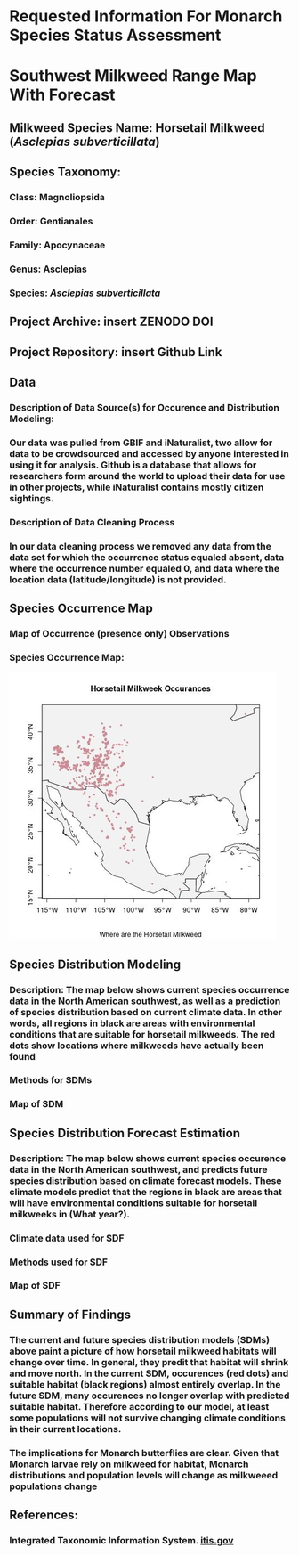 # Requested Information For Monarch Species Status Assessment 
# Southwest Milkweed Range Map With Forecast

## Milkweed Species Name: Horsetail Milkweed (*Asclepias subverticillata*)

## Species Taxonomy: 
### Class: Magnoliopsida
### Order: Gentianales 
### Family: Apocynaceae
### Genus: Asclepias
### Species: *Asclepias subverticillata*

## Project Archive: insert ZENODO DOI
## Project Repository: insert Github Link

## Data 
### Description of Data Source(s) for Occurence and Distribution Modeling: 
 ### Our data was pulled from GBIF and iNaturalist, two allow for data to be crowdsourced and accessed by anyone interested in using it for analysis. Github is a database that allows for researchers form around the world to upload their data for use in other projects, while iNaturalist contains mostly citizen sightings.
### Description of Data Cleaning Process
 ### In our data cleaning process we removed any data from the data set for which the occurrence status equaled absent, data where the occurrence number equaled 0, and data where the location data (latitude/longitude) is not provided.

## Species Occurrence Map
### Map of Occurrence (presence only) Observations
### Species Occurrence Map: 
![Map of Occurences of Horsetail Milkweed across the Southwestern United States and Mexico](https://github.com/BiodiversityDataScienceCorp/Spidertail-Mapping/blob/main/map.jpg)

## Species Distribution Modeling
### Description: The map below shows current species occurrence data in the North American southwest, as well as a prediction of species distribution based on current climate data. In other words, all regions in black are areas with environmental conditions that are suitable for horsetail milkweeds. The red dots show locations where milkweeds have actually been found
### Methods for SDMs
### Map of SDM

## Species Distribution Forecast Estimation
### Description: The map below shows current species occurence data in the North American southwest, and predicts future species distribution based on climate forecast models. These climate models predict that the regions in black are areas that will have environmental conditions suitable for horsetail milkweeks in (What year?). 
### Climate data used for SDF
### Methods used for SDF
### Map of SDF

## Summary of Findings
### The current and future species distribution models (SDMs) above paint a picture of how horsetail milkweed habitats will change over time. In general, they predit that habitat will shrink and move north. In the current SDM, occurences (red dots) and suitable habitat (black regions) almost entirely overlap. In the future SDM, many occurences no longer overlap with predicted suitable habitat. Therefore according to our model, at least some populations will not survive changing climate conditions in their current locations. 
### The implications for Monarch butterflies are clear. Given that Monarch larvae rely on milkweed for habitat, Monarch distributions and population levels will change as milkweeed populations change

## References:
### Integrated Taxonomic Information System. [itis.gov](https://www.itis.gov/servlet/SingleRpt/SingleRpt?search_topic=TSN&search_value=30308#null)
